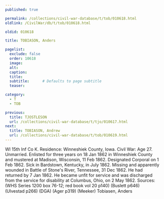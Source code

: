 ```yaml
---
published: true

permalink: /collections/civil-war-database/t/tob/010618.html
oldlink: /CivilWar/db/t/tob/010618.html

oldid: 010618

title: TOBIASON, Anders

pagelist:
  exclude: false
  order: 10618
  image: 
  alt:
  caption:
  title:
  subtitle:      # Defaults to page subtitle
  teaser:

category: 
  - T 
  - TOB

previous:
  title: TJOSTLESON
  url: /collections/civil-war-database/t/tjo/010617.html  
next:
  title: TOBIASON, Andrew
  url: /collections/civil-war-database/t/tob/010619.html   
---
```

WI 15th Inf Co K. Residence: Winneshiek County, Iowa. Civil War: Age 27. Unmarried. Enlisted for three years on 18 Jan 1862 in Winneshiek County and mustered at Madison, Wisconsin, 11 Feb 1862. Designated Corporal on 1 Feb 1862. Sick in Bardstown, Kentucky, in July 1862. Missing and apparently wounded in Battle of Stone&#39;s River, Tennessee, 31 Dec 1862. He had returned by 7 Jan 1862. He became unfit for service and was discharged from the service for disability at Columbus, Ohio, on 2 May 1862. Sources: (WHS Series 1200 box 76-12; red book vol 20 p140) (Buslett p646) (Ulvestad p266) (DGA) (Ager p319) (Meeker) &#147;Tobiasen, Anders&#148;